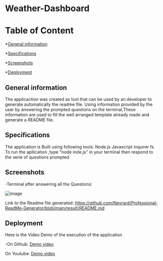 # Weather-Dashboard

# Table of Content
*[General information](#general-information)

*[Specifications](#specifications)

*[Screenshots](#screenshots)

*[Deployment](#deployment)


## General information
The applicaction was created as tool that can be used by an developer to generate automatically the readme file.
Using information provided by the user by answering the prompted questions on the terminal,These information are used to fill the well arranged template already made and generate a README file.

## Specifications

The application is Built using following tools:
Node.js
Javascript
inquirer
fs
To run the apllication ,type "node inde.js" in your terminal
then respond to the serie of questions prompted


## Screenshots

-Terminal after answering all the Questions:

![image](https://user-images.githubusercontent.com/77184762/115655171-bb24a300-a300-11eb-9257-6deaf22da34c.png)


Link to the Readme file generated: https://github.com/Nevrard/Professional-ReadMe-Generator/blob/main/result/README.md

## Deployment

Here is the Video Demo of the execution of the application

-On Github: [Demo video](https://github.com/Nevrard/Professional-ReadMe-Generator/blob/main/result/README_GENERATOR.webm)

On Youtube: [Demo video](https://youtu.be/wjkfpCP_lVo)




